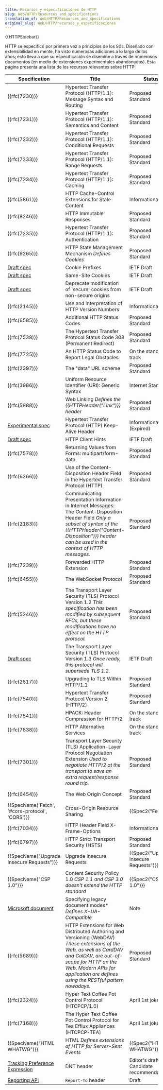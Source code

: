 ```yaml
---
title: Recursos y especificaciones de HTTP
slug: Web/HTTP/Resources_and_specifications
translation_of: Web/HTTP/Resources_and_specifications
original_slug: Web/HTTP/recursos_y_especificaciones
---
```

{{HTTPSidebar}}

HTTP se especificó por primera vez a principios de los 90s. Diseñado con extensibilidad en mente, ha visto numerosas adiciones a lo largo de los años; esto lleva a que su especificación se disemine a través de númerosos documentos (en medio de extensiones experimentales abandonadas). Esta página presenta una lista de los recursos relevantes sobre HTTP:

| Specification                                                                                          | Title                                                                                                                                                                                                                                                 | Status                                               |
| ------------------------------------------------------------------------------------------------------ | ----------------------------------------------------------------------------------------------------------------------------------------------------------------------------------------------------------------------------------------------------- | ---------------------------------------------------- |
| {{rfc(7230)}}                                                                                       | Hypertext Transfer Protocol (HTTP/1.1): Message Syntax and Routing                                                                                                                                                                                    | Proposed Standard                                    |
| {{rfc(7231)}}                                                                                       | Hypertext Transfer Protocol (HTTP/1.1): Semantics and Content                                                                                                                                                                                         | Proposed Standard                                    |
| {{rfc(7232)}}                                                                                       | Hypertext Transfer Protocol (HTTP/1.1): Conditional Requests                                                                                                                                                                                          | Proposed Standard                                    |
| {{rfc(7233)}}                                                                                       | Hypertext Transfer Protocol (HTTP/1.1): Range Requests                                                                                                                                                                                                | Proposed Standard                                    |
| {{rfc(7234)}}                                                                                       | Hypertext Transfer Protocol (HTTP/1.1): Caching                                                                                                                                                                                                       | Proposed Standard                                    |
| {{rfc(5861)}}                                                                                       | HTTP Cache-Control Extensions for Stale Content                                                                                                                                                                                                       | Informational                                        |
| {{rfc(8246)}}                                                                                       | HTTP Immutable Responses                                                                                                                                                                                                                              | Proposed Standard                                    |
| {{rfc(7235)}}                                                                                       | Hypertext Transfer Protocol (HTTP/1.1): Authentication                                                                                                                                                                                                | Proposed Standard                                    |
| {{rfc(6265)}}                                                                                       | HTTP State Management Mechanism _Defines Cookies_                                                                                                                                                                                                     | Proposed Standard                                    |
| [Draft spec](https://tools.ietf.org/html/draft-ietf-httpbis-cookie-prefixes-00)                        | Cookie Prefixes                                                                                                                                                                                                                                       | IETF Draft                                           |
| [Draft spec](https://tools.ietf.org/html/draft-ietf-httpbis-cookie-same-site-00)                       | Same-Site Cookies                                                                                                                                                                                                                                     | IETF Draft                                           |
| [Draft spec](https://tools.ietf.org/html/draft-ietf-httpbis-cookie-alone-01)                           | Deprecate modification of 'secure' cookies from non-secure origins                                                                                                                                                                                    | IETF Draft                                           |
| {{rfc(2145)}}                                                                                       | Use and Interpretation of HTTP Version Numbers                                                                                                                                                                                                        | Informational                                        |
| {{rfc(6585)}}                                                                                       | Additional HTTP Status Codes                                                                                                                                                                                                                          | Proposed Standard                                    |
| {{rfc(7538)}}                                                                                       | The Hypertext Transfer Protocol Status Code 308 (Permanent Redirect)                                                                                                                                                                                  | Proposed Standard                                    |
| {{rfc(7725)}}                                                                                       | An HTTP Status Code to Report Legal Obstacles                                                                                                                                                                                                         | On the standard track                                |
| {{rfc(2397)}}                                                                                       | The "data" URL scheme                                                                                                                                                                                                                                 | Proposed Standard                                    |
| {{rfc(3986)}}                                                                                       | Uniform Resource Identifier (URI): Generic Syntax                                                                                                                                                                                                     | Internet Standard                                    |
| {{rfc(5988)}}                                                                                       | Web Linking _Defines the {{HTTPHeader("Link")}} header_                                                                                                                                                                                         | Proposed Standard                                    |
| [Experimental spec](https://tools.ietf.org/id/draft-thomson-hybi-http-timeout-01.html)                 | Hypertext Transfer Protocol (HTTP) Keep-Alive Header                                                                                                                                                                                                  | Informational (Expired)                              |
| [Draft spec](http://httpwg.org/http-extensions/client-hints.html)                                      | HTTP Client Hints                                                                                                                                                                                                                                     | IETF Draft                                           |
| {{rfc(7578)}}                                                                                       | Returning Values from Forms: multipart/form-data                                                                                                                                                                                                      | Proposed Standard                                    |
| {{rfc(6266)}}                                                                                       | Use of the Content-Disposition Header Field in the Hypertext Transfer Protocol (HTTP)                                                                                                                                                                 | Proposed Standard                                    |
| {{rfc(2183)}}                                                                                       | Communicating Presentation Information in Internet Messages: The Content-Disposition Header Field _Only a subset of syntax of the {{HTTPHeader("Content-Disposition")}} header can be used in the context of HTTP messages._               | Proposed Standard                                    |
| {{rfc(7239)}}                                                                                       | Forwarded HTTP Extension                                                                                                                                                                                                                              | Proposed Standard                                    |
| {{rfc(6455)}}                                                                                       | The WebSocket Protocol                                                                                                                                                                                                                                | Proposed Standard                                    |
| {{rfc(5246)}}                                                                                       | The Transport Layer Security (TLS) Protocol Version 1.2 _This specification has been modified by subsequent RFCs, but these modifications have no effect on the HTTP protocol._                                                                       | Proposed Standard                                    |
| [Draft spec](<https://tlswg.github.io/tls13-spec/)>)                                                   | The Transport Layer Security (TLS) Protocol Version 1.3 _Once ready, this protocol will supersede TLS 1.2._                                                                                                                                           | IETF Draft                                           |
| {{rfc(2817)}}                                                                                       | Upgrading to TLS Within HTTP/1.1                                                                                                                                                                                                                      | Proposed Standard                                    |
| {{rfc(7540)}}                                                                                       | Hypertext Transfer Protocol Version 2 (HTTP/2)                                                                                                                                                                                                        | Proposed Standard                                    |
| {{rfc(7541)}}                                                                                       | HPACK: Header Compression for HTTP/2                                                                                                                                                                                                                  | On the standard track                                |
| {{rfc(7838)}}                                                                                       | HTTP Alternative Services                                                                                                                                                                                                                             | On the standard track                                |
| {{rfc(7301)}}                                                                                       | Transport Layer Security (TLS) Application-Layer Protocol Negotiation Extension _Used to negotiate HTTP/2 at the transport to save an extra request/response round trip._                                                                             | Proposed Standard                                    |
| {{rfc(6454)}}                                                                                       | The Web Origin Concept                                                                                                                                                                                                                                | Proposed Standard                                    |
| {{SpecName('Fetch', '#cors-protocol', 'CORS')}}                                       | Cross-Origin Resource Sharing                                                                                                                                                                                                                         | {{Spec2("Fetch")}}                             |
| {{rfc(7034)}}                                                                                       | HTTP Header Field X-Frame-Options                                                                                                                                                                                                                     | Informational                                        |
| {{rfc(6797)}}                                                                                       | HTTP Strict Transport Security (HSTS)                                                                                                                                                                                                                 | Proposed Standard                                    |
| {{SpecName("Upgrade Insecure Requests")}}                                               | Upgrade Insecure Requests                                                                                                                                                                                                                             | {{Spec2("Upgrade Insecure Requests")}} |
| {{SpecName("CSP 1.0")}}                                                                       | Content Security Policy 1.0 _CSP 1.1 and CSP 3.0 doesn't extend the HTTP standard_                                                                                                                                                                    | {{Spec2("CSP 1.0")}}                         |
| [Microsoft document](<https://msdn.microsoft.com/en-us/library/jj676915(v=vs.85).aspx>)                | Specifying legacy document modes\* _Defines X-UA-Compatible_                                                                                                                                                                                          | Note                                                 |
| {{rfc(5689)}}                                                                                       | HTTP Extensions for Web Distributed Authoring and Versioning (WebDAV) _These extensions of the Web, as well as CardDAV and CalDAV, are out-of-scope for HTTP on the Web. Modern APIs for application are defines using the RESTful pattern nowadays._ | Proposed Standard                                    |
| {{rfc(2324)}}                                                                                       | Hyper Text Coffee Pot Control Protocol (HTCPCP/1.0)                                                                                                                                                                                                   | April 1st joke spec                                  |
| {{rfc(7168)}}                                                                                       | The Hyper Text Coffee Pot Control Protocol for Tea Efflux Appliances (HTCPCP-TEA)                                                                                                                                                                     | April 1st joke spec                                  |
| {{SpecName("HTML WHATWG")}}                                                                   | HTML _Defines extensions of HTTP for Server-Sent Events_                                                                                                                                                                                              | {{Spec2("HTML WHATWG")}}                     |
| [Tracking Preference Expression](https://www.w3.org/2011/tracking-protection/drafts/tracking-dnt.html) | DNT header                                                                                                                                                                                                                                            | Editor's draft / Candidate recommendation            |
| [Reporting API](http://wicg.github.io/reporting/)                                                      | `Report-To` header                                                                                                                                                                                                                                    | Draft                                                |
